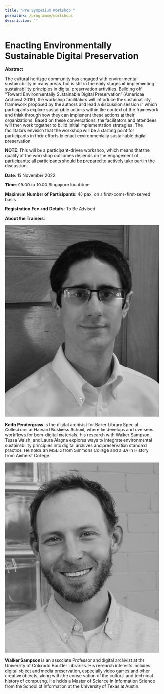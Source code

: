 ```yaml
---
title: "Pre Symposium Workshop "
permalink: /programme/workshops
description: ""
---
```

# Enacting Environmentally Sustainable Digital Preservation

**Abstract**

The cultural heritage community has engaged with environmental sustainability in many areas, but is still in the early stages of implementing sustainability principles in digital preservation activities. Building off “Toward Environmentally Sustainable Digital Preservation” (American Archivist 2019), the workshop facilitators will introduce the sustainability framework proposed by the authors and lead a discussion session in which participants explore sustainable actions within the context of the framework and think through how they can implement these actions at their organizations. Based on these conversations, the facilitators and attendees will then work together to build initial implementation strategies. The facilitators envision that the workshop will be a starting point for participants in their efforts to enact environmentally sustainable digital preservation.

**NOTE**: This will be a participant-driven workshop, which means that the quality of the workshop outcomes depends on the engagement of participants; all participants should be prepared to actively take part in the discussion.

**Date**:
15 November 2022

**Time**: 
09:00 to 10:00 Singapore local time 

**Maximum Number of Participants**:
40 pax, on a first-come-first-served basis 

**Registration** **Fee** **and** **Details**: 
To Be Advised 

**About the Trainers**:

![](/images/Picture1_ws.jpg)

**Keith Pendergrass** is the digital archivist for Baker Library Special Collections at Harvard Business School, where he develops and oversees workflows for born-digital materials. His research with Walker Sampson, Tessa Walsh, and Laura Alagna explores ways to integrate environmental sustainability principles into digital archives and preservation standard practice. He holds an MSLIS from Simmons College and a BA in History from Amherst College.

![](/images/Walker%20Sampson.jpg)

**Walker Sampson** is an associate Professor and digital archivist at the University of Colorado Boulder Libraries. His research interests includes digital object and media preservation, especially video games and other creative objects, along with the conservation of the cultural and technical history of computing. He holds a Master of Science in Information Science from the School of Information at the University of Texas at Austin.